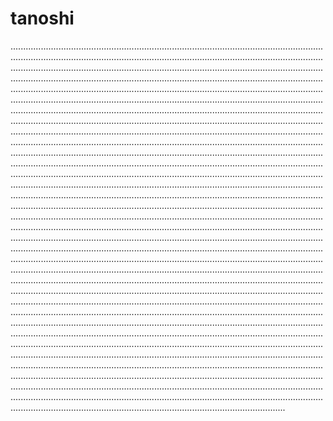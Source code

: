 # tanoshi

.....................................................................................................................................................................................................................................................................................................................................................................................................................................................................................................................................................................................................................................................................................................................................................................................................................................................................................................................................................................................................................................................................................................................................................................................................................................................................................................................................................................................................................................................................................................................................................................................................................................................................................................................................................................................................................................................................................................................................................................................................................................................................................................................................................................................................................................................................................................................................................................................................................................................................................................................................................................................................................................................................................................................................................................................................................................................................................................................................................................................................................................................................................................................................................................................................................................................................................................................................................................................................................................................................................................................................................................................................................................................................................................................................................................................................................................................................................................................................................................................................................................................................................................................................................................................................................................................................................................................................................................................................................................................................................................